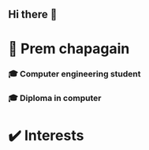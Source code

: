 ## Hi there 👋

# 🧍 Prem chapagain
###         🎓 Computer engineering student
### 🎓 Diploma in computer


# ✔️ Interests
